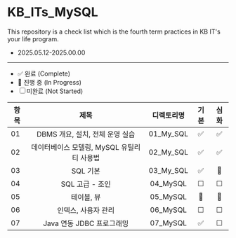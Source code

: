 # KB_ITs_MySQL

This repository is a check list which is the fourth term practices in KB IT's your life program.
- 2025.05.12-2025.00.00

---
- ✅ 완료 (Complete)
- 🔄 진행 중 (In Progress)
- ☐ 미완료 (Not Started)

| 항목 |  제목  | 디렉토리명 | 기본 | 심화 |
|------|:----:|:----:|:----:|:----:|
| 01 |DBMS 개요, 설치, 전체 운영 실습 | 01_My_SQL | ✅ | ✅ |
| 02 |데이터베이스 모델링, MySQL 유틸리티 사용법 | 02_My_SQL | ✅ | ✅ |
| 03 |SQL 기본 | 03_My_SQL | ✅ |🔄 |
|04|SQL 고급 - 조인|04_MySQL | ☐ | ☐ |
|05|테이블, 뷰|05_MySQL | 🔄 | 🔄 |
|06|인덱스, 사용자 관리|06_MySQL | ☐ | ☐ |
|07|Java 연동 JDBC 프로그래밍|07_MySQL | ✅ | ☐ |
